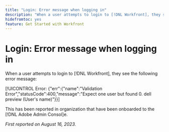 ```yaml
---
title: "Login: Error message when logging in"
description: "When a user attempts to login to [!DNL Workfront], they see an error message."
hidefromtoc: yes
feature: Get Started with Workfront
---
```


# Login: Error message when logging in

When a user attempts to login to [!DNL Workfront], they see the following error message: 

[!UICONTROL Error: {"err":{"name":"Validation Error","statusCode":400,"message":"Expect one user but found 0. dell preview (User's name)"}}]

This has been reported in organization that have been onboarded to the [!DNL Adobe Admin Consol]e.

_First reported on August 16, 2023._
